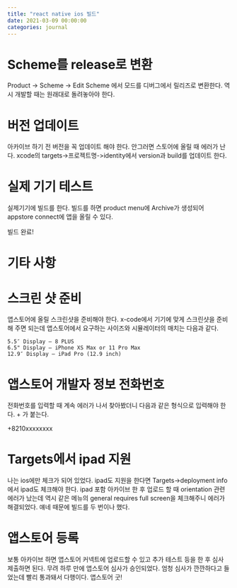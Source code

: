 ```yaml
---
title: "react native ios 빌드"
date: 2021-03-09 00:00:00
categories: journal
---
```


# Scheme를 release로 변환

Product -> Scheme -> Edit Scheme 에서 모드를 디버그에서 릴리즈로 변환한다. 역시 개발할 때는 원래대로 돌려놓아야 한다.

# 버전 업데이트

아카이브 하기 전 버전을 꼭 업데이트 해야 한다. 안그러면 스토어에 올릴 때 에러가 난다.
xcode의 targets->프로젝트명->identity에서 version과 build를 업데이트 한다.

# 실제 기기 테스트

실제기기에 빌드를 한다. 빌드를 하면 product menu에 Archive가 생성되어 appstore connect에 앱을 올릴 수 있다.

빌드 완료!

# 기타 사항

# 스크린 샷 준비

앱스토어에 올릴 스크린샷을 준비해야 한다. x-code에서 기기에 맞게 스크린샷을 준비해 주면 되는데 앱스토어에서 요구하는 사이즈와 시뮬레이터의 매치는 다음과 같다.

```
5.5″ Display — 8 PLUS
6.5" Display — iPhone XS Max or 11 Pro Max
12.9″ Display — iPad Pro (12.9 inch)
```

# 앱스토어 개발자 정보 전화번호

전화번호를 입력할 때 계속 에러가 나서 찾아봤더니 다음과 같은 형식으로 입력해야 한다. + 가 붙는다.

+8210xxxxxxxx

# Targets에서 ipad 지원

나는 ios에만 체크가 되어 있었다. ipad도 지원을 한다면 Targets->deployment info에서 ipad도 체크해야 한다. ipad 포함 아카이브 한 후 업로드 할 때 orientation 관련 에러가 났는데 역시 같은 메뉴의 general requires full screen을 체크해주니 에러가 해결되었다. 얘네 때문에 빌드를 두 번이나 했다.

# 앱스토어 등록

보통 아카이브 하면 앱스토어 커넥트에 업로드할 수 있고 추가 테스트 등을 한 후 심사 제출하면 된다. 무려 하루 만에 앱스토어 심사가 승인되었다. 엄청 심사가 깐깐하다고 들었는데 빨리 통과돼서 다행이다. 앱스토어 굿!
